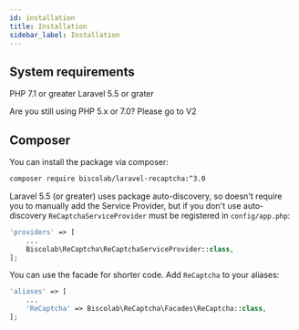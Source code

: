 ```yaml
---
id: installation
title: Installation
sidebar_label: Installation
---
```


## System requirements

PHP 7.1 or greater
Laravel 5.5 or grater

Are you still using PHP 5.x or 7.0? Please go to V2

## Composer

You can install the package via composer:
```sh
composer require biscolab/laravel-recaptcha:^3.0
```
Laravel 5.5 (or greater) uses package auto-discovery, so doesn't require you to manually add the Service Provider, but if you don't use auto-discovery `ReCaptchaServiceProvider` must be registered in `config/app.php`:
```php
'providers' => [
    ...
    Biscolab\ReCaptcha\ReCaptchaServiceProvider::class,
];
```
You can use the facade for shorter code. Add `ReCaptcha` to your aliases:
```php
'aliases' => [
    ...
    'ReCaptcha' => Biscolab\ReCaptcha\Facades\ReCaptcha::class,
];
```
